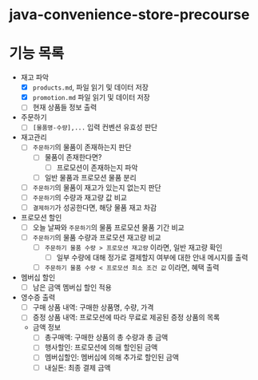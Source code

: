 # java-convenience-store-precourse

# 기능 목록

- 재고 파악
    - [x] `products.md`, 파일 읽기 및 데이터 저장
    - [x] `promotion.md` 파일 읽기 및 데이터 저장
    - [ ] 현재 상품들 정보 출력
- 주문하기
    - [ ] `[물품명-수량],...` 입력 컨벤션 유효성 판단
- 재고관리
    - [ ] `주문하기`의 물품이 존재하는지 판단
        - [ ] 물품이 존재한다면?
            - [ ] 프로모션이 존재하는지 파악
        - [ ] 일반 물품과 프로모션 물품 분리
    - [ ] `주문하기`의 물품이 재고가 있는지 없는지 판단
    - [ ] `주문하기`의 수량과 재고량 값 비교
    - [ ] `결제하기`가 성공한다면, 해당 물품 재고 차감
- 프로모션 할인
    - [ ] 오늘 날짜와 `주문하기`의 물품 프로모션 물품 기간 비교
    - [ ] `주문하기`의 물품 수량과 프로모션 재고량 비교
        - [ ] `주문하기 물품 수량 > 프로모션 재고량` 이라면, 일반 재고량 확인
            - [ ] 일부 수량에 대해 정가로 결제할지 여부에 대한 안내 메시지를 출력
        - [ ] `주문하기 물품 수량 < 프로모션 최소 조건 값` 이라면, 혜택 출력
- 멤버십 할인
    - [ ] 남은 금액 멤버십 할인 적용
- 영수증 출력
    - [ ] 구매 상품 내역: 구매한 상품명, 수량, 가격
    - [ ] 증정 상품 내역: 프로모션에 따라 무료로 제공된 증정 상품의 목록
    - 금액 정보
        - [ ] 총구매액: 구매한 상품의 총 수량과 총 금액
        - [ ] 행사할인: 프로모션에 의해 할인된 금액
        - [ ] 멤버십할인: 멤버십에 의해 추가로 할인된 금액
        - [ ] 내실돈: 최종 결제 금액